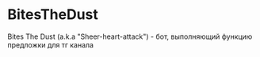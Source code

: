 # BitesTheDust
Bites The Dust (a.k.a "Sheer-heart-attack") - бот, выполняющий функцию предложки для тг канала
